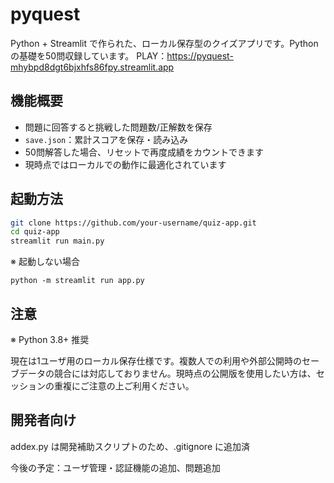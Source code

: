 # pyquest

Python + Streamlit で作られた、ローカル保存型のクイズアプリです。Pythonの基礎を50問収録しています。
PLAY：https://pyquest-mhybpd8dgt6bjxhfs86fpy.streamlit.app

## 機能概要

- 問題に回答すると挑戦した問題数/正解数を保存
- `save.json`：累計スコアを保存・読み込み
- 50問解答した場合、リセットで再度成績をカウントできます
- 現時点ではローカルでの動作に最適化されています

##  起動方法

```bash
git clone https://github.com/your-username/quiz-app.git
cd quiz-app
streamlit run main.py
```
※ 起動しない場合
```
python -m streamlit run app.py
```

## 注意
※ Python 3.8+ 推奨

現在は1ユーザ用のローカル保存仕様です。複数人での利用や外部公開時のセーブデータの競合には対応しておりません。現時点の公開版を使用したい方は、セッションの重複にご注意の上ご利用ください。

## 開発者向け
addex.py は開発補助スクリプトのため、.gitignore に追加済

今後の予定：ユーザ管理・認証機能の追加、問題追加
